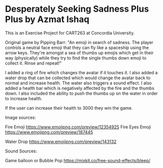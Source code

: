 # Desperately Seeking Sadness Plus Plus by Azmat Ishaq

This is an Exercise Project for CART263 at Concordia University.

Original game by Pipping Barr:
    "An emoji in search of sadness. The player controls a neutral face emoji
      that they can fly like a spaceship using the arrow keys. They're amongst
      a sea of thumbs up emojis which get in their way (physically) while they try
      to find the single thumbs down emoji to collect it. Rinse and repeat!"

  I added a ring of fire which changes the avatar if it touches it. I also added a water drop that
  can be collected which would change the avatar back to normal and increase health. The water also triggers a sound effect.
  I also added a health bar which is negatively affected by the fire and the thumbs down. I also included the ability to push
  the thumbs up on the water in order to increase health.

  If the user can increase their health to 3000 they win the game.


Image sources:

  Fire Emoji
  https://www.emojipng.com/preview/12354925
  Fire Eyes Emoji
  https://www.emojipng.com/preview/187445

  Water Drop
  https://www.emojipng.com/preview/143132

Sound Sources:  

  Game balloon or Bubble Pop
  https://mixkit.co/free-sound-effects/bleep/
